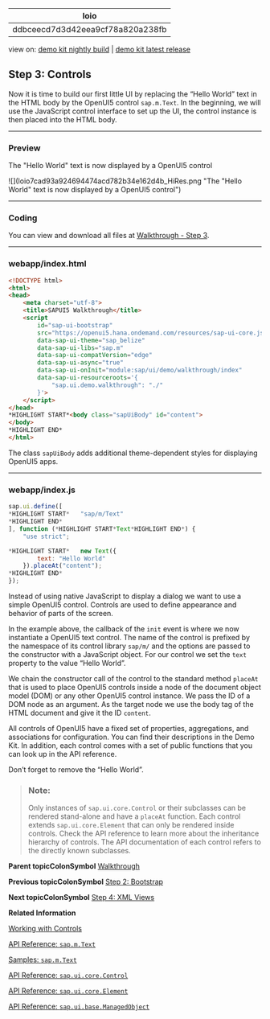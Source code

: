 <!-- loioddbceecd7d3d42eea9cf78a820a238fb -->

| loio |
| -----|
| ddbceecd7d3d42eea9cf78a820a238fb |

<div id="loio">

view on: [demo kit nightly build](https://openui5nightly.hana.ondemand.com/#/topic/ddbceecd7d3d42eea9cf78a820a238fb) | [demo kit latest release](https://openui5.hana.ondemand.com/#/topic/ddbceecd7d3d42eea9cf78a820a238fb)</div>

## Step 3: Controls

Now it is time to build our first little UI by replacing the “Hello World” text in the HTML body by the OpenUI5 control `sap.m.Text`. In the beginning, we will use the JavaScript control interface to set up the UI, the control instance is then placed into the HTML body.

***

### Preview

   
  
<a name="loioddbceecd7d3d42eea9cf78a820a238fb__fig_r1j_pst_mr"/>The "Hello World" text is now displayed by a OpenUI5 control

 ![](loio7cad93a924694474acd782b34e162d4b_HiRes.png "The "Hello World" text is now displayed by a OpenUI5
					control") 

***

<a name="loioddbceecd7d3d42eea9cf78a820a238fb__section_ccm_jyv_xfb"/>

### Coding

You can view and download all files at [Walkthrough - Step 3](https://openui5.hana.ondemand.com/#/entity/sap.m.tutorial.walkthrough/sample/sap.m.tutorial.walkthrough.03).

***

<a name="loioddbceecd7d3d42eea9cf78a820a238fb__section_dcm_jyv_xfb"/>

### webapp/index.html

``` html
<!DOCTYPE html>
<html>
<head>
	<meta charset="utf-8">
	<title>SAPUI5 Walkthrough</title>
	<script
		id="sap-ui-bootstrap"
		src="https://openui5.hana.ondemand.com/resources/sap-ui-core.js"
		data-sap-ui-theme="sap_belize"
		data-sap-ui-libs="sap.m"
		data-sap-ui-compatVersion="edge"
		data-sap-ui-async="true"
		data-sap-ui-onInit="module:sap/ui/demo/walkthrough/index"
		data-sap-ui-resourceroots='{
			"sap.ui.demo.walkthrough": "./"
		}'>
	</script>
</head>
*HIGHLIGHT START*<body class="sapUiBody" id="content">
</body>
*HIGHLIGHT END*
</html>

```

The class `sapUiBody` adds additional theme-dependent styles for displaying OpenUI5 apps.

***

<a name="loioddbceecd7d3d42eea9cf78a820a238fb__section_yk4_kyv_xfb"/>

### webapp/index.js

``` js
sap.ui.define([
*HIGHLIGHT START*	"sap/m/Text"
*HIGHLIGHT END*
], function (*HIGHLIGHT START*Text*HIGHLIGHT END*) {
	"use strict";

*HIGHLIGHT START*	new Text({
		text: "Hello World"
	}).placeAt("content");
*HIGHLIGHT END*
});

```

Instead of using native JavaScript to display a dialog we want to use a simple OpenUI5 control. Controls are used to define appearance and behavior of parts of the screen.

In the example above, the callback of the `init` event is where we now instantiate a OpenUI5 text control. The name of the control is prefixed by the namespace of its control library `sap/m/` and the options are passed to the constructor with a JavaScript object. For our control we set the `text` property to the value “Hello World”.

We chain the constructor call of the control to the standard method `placeAt` that is used to place OpenUI5 controls inside a node of the document object model \(DOM\) or any other OpenUI5 control instance. We pass the ID of a DOM node as an argument. As the target node we use the body tag of the HTML document and give it the ID `content`.

All controls of OpenUI5 have a fixed set of properties, aggregations, and associations for configuration. You can find their descriptions in the Demo Kit. In addition, each control comes with a set of public functions that you can look up in the API reference.

Don’t forget to remove the “Hello World”.

> ### Note:  
> Only instances of `sap.ui.core.Control` or their subclasses can be rendered stand-alone and have a `placeAt` function. Each control extends `sap.ui.core.Element` that can only be rendered inside controls. Check the API reference to learn more about the inheritance hierarchy of controls. The API documentation of each control refers to the directly known subclasses.

**Parent topicColonSymbol** [Walkthrough](Walkthrough_3da5f4b.md "In this tutorial we will introduce you to all major development paradigms of OpenUI5.")

**Previous topicColonSymbol** [Step 2: Bootstrap](Step_2_Bootstrap_fe12df2.md "Before we can do something with OpenUI5, we need to load and initialize it. This process of loading and initializing OpenUI5 is called bootstrapping. Once this bootstrapping is finished, we simply display an alert.")

**Next topicColonSymbol** [Step 4: XML Views](Step_4_XML_Views_1409791.md "Putting all our UI into the index.html file will very soon result in a messy setup and there is quite a bit of work ahead of us. So let’s do a first modularization by putting the sap.m.Text control into a dedicated view.")

**Related Information**  


[Working with Controls](Working_with_Controls_91f0a22.md "Controls are used to define the appearance and behavior of screen areas.")

[API Reference: `sap.m.Text`](https://openui5.hana.ondemand.com/#/api/sap.m.Text)

[Samples: `sap.m.Text` ](https://openui5.hana.ondemand.com/#/entity/sap.m.Text)

[API Reference: `sap.ui.core.Control`](https://openui5.hana.ondemand.com/#/api/sap.ui.core.Control)

[API Reference: `sap.ui.core.Element`](https://openui5.hana.ondemand.com/#/api/sap.ui.core.Element)

[API Reference: `sap.ui.base.ManagedObject`](https://openui5.hana.ondemand.com/#/api/sap.ui.base.ManagedObject)

